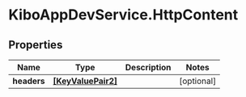 # KiboAppDevService.HttpContent

## Properties

Name | Type | Description | Notes
------------ | ------------- | ------------- | -------------
**headers** | [**[KeyValuePair2]**](KeyValuePair2.md) |  | [optional] 


